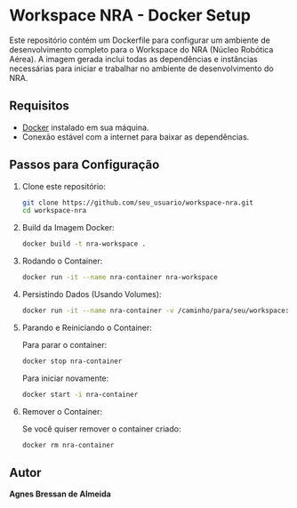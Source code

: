 # Workspace NRA - Docker Setup

Este repositório contém um Dockerfile para configurar um ambiente de desenvolvimento completo para o Workspace do NRA (Núcleo Robótica Aérea). A imagem gerada inclui todas as dependências e instâncias necessárias para iniciar e trabalhar no ambiente de desenvolvimento do NRA.

## Requisitos

- [Docker](https://docs.docker.com/get-docker/) instalado em sua máquina.
- Conexão estável com a internet para baixar as dependências.

## Passos para Configuração

1. Clone este repositório:

    ```bash
    git clone https://github.com/seu_usuario/workspace-nra.git
    cd workspace-nra
    ```

2. Build da Imagem Docker:

    ```bash
    docker build -t nra-workspace .
    ```

3. Rodando o Container:

    ```bash
    docker run -it --name nra-container nra-workspace
    ```

4. Persistindo Dados (Usando Volumes):

    ```bash
    docker run -it --name nra-container -v /caminho/para/seu/workspace:/home/nra/workspace nra-workspace
    ```

5. Parando e Reiniciando o Container:

    Para parar o container:
    
    ```bash
    docker stop nra-container
    ```

    Para iniciar novamente:

    ```bash
    docker start -i nra-container
    ```

6. Remover o Container:

    Se você quiser remover o container criado:

    ```bash
    docker rm nra-container
    ```

## Autor

**Agnes Bressan de Almeida**
